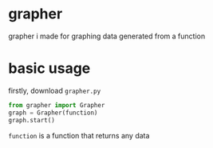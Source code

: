 # grapher
grapher i made for graphing data generated from a function

# basic usage
firstly, download `grapher.py`
 ```py
from grapher import Grapher
graph = Grapher(function)
graph.start()
```
`function` is a function that returns any data
